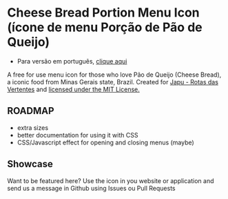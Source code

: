 # Cheese Bread Portion Menu Icon (ícone de menu Porção de Pão de Queijo)

* Para versão em português, [clique aqui](LEIAME.md)

A free for use menu icon for those who love Pão de Queijo (Cheese Bread), a iconic food from Minas Gerais state, Brazil. Created for [Japu - Rotas das Vertentes](https://www.japuapp.com.br/app/) and [licensed under the MIT License.](LICENSE)

## ROADMAP

- extra sizes
- better documentation for using it with CSS
- CSS/Javascript effect for opening and closing menus (maybe)

## Showcase

Want to be featured here? Use the icon in you website or application and send us a message in Github using Issues ou Pull Requests
